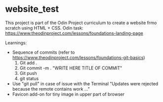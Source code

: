 # website_test
This project is part of the Odin Project curriculum to create a website frmo scratch using HTML + CSS. 
Odin task: https://www.theodinproject.com/lessons/foundations-landing-page

Learnings:
- Sequence of commits (refer to https://www.theodinproject.com/lessons/foundations-git-basics)
    1) Git add .
    2) Git commit -m . "WRITE HERE TITLE OF COMMIT"
    3) Git push 
    4) git status
- Use "git pull" in case of issue with the Terminal "Updates were rejected because the remote contains work ..."
- Favicon add-on for tiny image in upper part of browser

